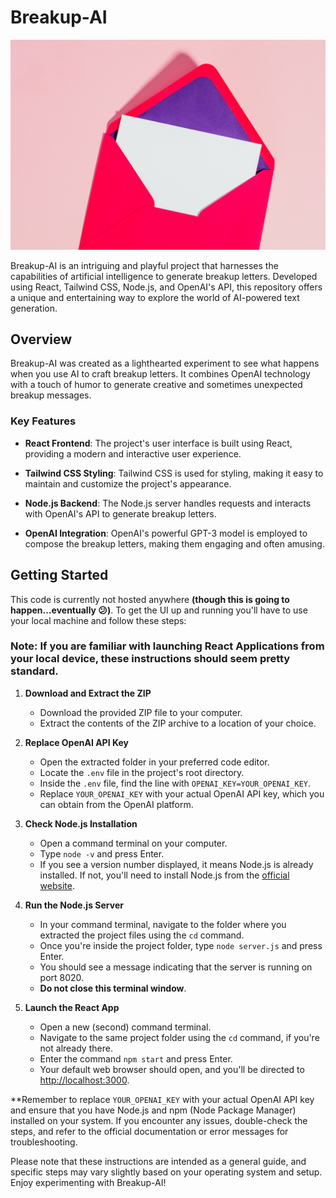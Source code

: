 # Breakup-AI

![Breakup-AI Enveloper](https://github.com/esthergiles/breakup-ai/blob/main/src/assets/envelope.jpg)

Breakup-AI is an intriguing and playful project that harnesses the capabilities of artificial intelligence to generate breakup letters. Developed using React, Tailwind CSS, Node.js, and OpenAI's API, this repository offers a unique and entertaining way to explore the world of AI-powered text generation.

## Overview

Breakup-AI was created as a lighthearted experiment to see what happens when you use AI to craft breakup letters. It combines OpenAI technology with a touch of humor to generate creative and sometimes unexpected breakup messages.

### Key Features

- **React Frontend**: The project's user interface is built using React, providing a modern and interactive user experience.

- **Tailwind CSS Styling**: Tailwind CSS is used for styling, making it easy to maintain and customize the project's appearance.

- **Node.js Backend**: The Node.js server handles requests and interacts with OpenAI's API to generate breakup letters.

- **OpenAI Integration**: OpenAI's powerful GPT-3 model is employed to compose the breakup letters, making them engaging and often amusing.


 ## Getting Started

This code is currently not hosted anywhere **(though this is going to happen...eventually 😕)**. To get the UI up and running you'll have to use your local machine and follow these steps:
### Note: If you are familiar with launching React Applications from your local device, these instructions should seem pretty standard.

1. **Download and Extract the ZIP**
   - Download the provided ZIP file to your computer.
   - Extract the contents of the ZIP archive to a location of your choice.

2. **Replace OpenAI API Key**
   - Open the extracted folder in your preferred code editor.
   - Locate the `.env` file in the project's root directory.
   - Inside the `.env` file, find the line with `OPENAI_KEY=YOUR_OPENAI_KEY`.
   - Replace `YOUR_OPENAI_KEY` with your actual OpenAI API key, which you can obtain from the OpenAI platform.

3. **Check Node.js Installation**
   - Open a command terminal on your computer.
   - Type `node -v` and press Enter.
   - If you see a version number displayed, it means Node.js is already installed. If not, you'll need to install Node.js from the [official website](https://nodejs.org/).

4. **Run the Node.js Server**
   - In your command terminal, navigate to the folder where you extracted the project files using the `cd` command.
   - Once you're inside the project folder, type `node server.js` and press Enter.
   - You should see a message indicating that the server is running on port 8020.
   - **Do not close this terminal window**.

5. **Launch the React App**
   - Open a new (second) command terminal.
   - Navigate to the same project folder using the `cd` command, if you're not already there.
   - Enter the command `npm start` and press Enter.
   - Your default web browser should open, and you'll be directed to [http://localhost:3000](http://localhost:3000).

**Remember to replace `YOUR_OPENAI_KEY` with your actual OpenAI API key and ensure that you have Node.js and npm (Node Package Manager) installed on your system. If you encounter any issues, double-check the steps, and refer to the official documentation or error messages for troubleshooting.

Please note that these instructions are intended as a general guide, and specific steps may vary slightly based on your operating system and setup. Enjoy experimenting with Breakup-AI!

